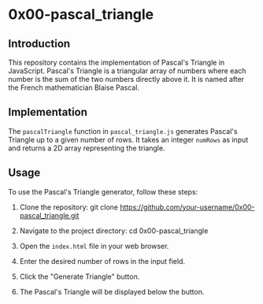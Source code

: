 # 0x00-pascal_triangle

## Introduction
This repository contains the implementation of Pascal's Triangle in JavaScript. Pascal's Triangle is a triangular array of numbers where each number is the sum of the two numbers directly above it. It is named after the French mathematician Blaise Pascal.

## Implementation
The `pascalTriangle` function in `pascal_triangle.js` generates Pascal's Triangle up to a given number of rows. It takes an integer `numRows` as input and returns a 2D array representing the triangle.

## Usage
To use the Pascal's Triangle generator, follow these steps:

1. Clone the repository:
git clone https://github.com/your-username/0x00-pascal_triangle.git

2. Navigate to the project directory:
cd 0x00-pascal_triangle

3. Open the `index.html` file in your web browser.

4. Enter the desired number of rows in the input field.

5. Click the "Generate Triangle" button.

6. The Pascal's Triangle will be displayed below the button.
